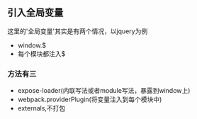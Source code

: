 ## 引入全局变量
这里的'全局变量'其实是有两个情况，以jquery为例
- window.$
- 每个模块都注入$

### 方法有三
- expose-loader(内联写法或者module写法，暴露到window上)
- webpack.providerPlugin(将变量注入到每个模块中)
- externals,不打包